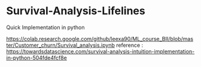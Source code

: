 # Survival-Analysis-Lifelines
Quick Implementation in python

https://colab.research.google.com/github/leexa90/ML_course_BII/blob/master/Customer_churn/Survival_analysis.ipynb
reference : https://towardsdatascience.com/survival-analysis-intuition-implementation-in-python-504fde4fcf8e

